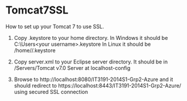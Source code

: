 Tomcat7SSL
==========
How to set up your Tomcat 7 to use SSL.

1. Copy .keystore to your home directory. In Windows it should be C:\Users\<your username>\.keystore In Linux it should be /home/<your username>/.keystore

2. Copy server.xml to your Eclipse server directory. It should be in <your workspace>/Servers/Tomcat v7.0 Server at localhost-config

3. Browse to http://localhost:8080/IT3191-2014S1-Grp2-Azure and it should redirect to https://localhost:8443/IT3191-2014S1-Grp2-Azure/ using secured SSL connection
